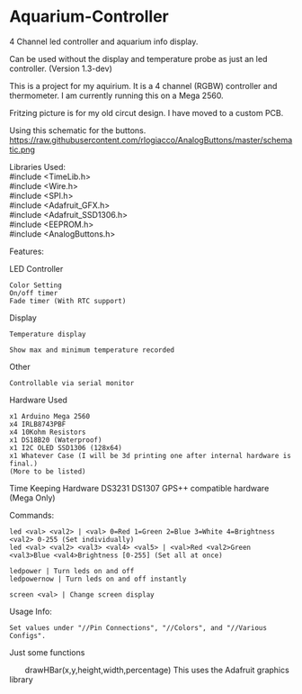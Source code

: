 # Aquarium-Controller
4 Channel led controller and aquarium info display.

Can be used without the display and temperature probe as just an led controller. (Version 1.3-dev)

This is a project for my aquirium. It is a 4 channel (RGBW) controller and thermometer.
I am currently running this on a Mega 2560.

Fritzing picture is for my old circut design.
I have moved to a custom PCB.

Using this schematic for the buttons.
https://raw.githubusercontent.com/rlogiacco/AnalogButtons/master/schematic.png


Libraries Used:  
	#include <TimeLib.h>  
	#include <Wire.h>  
	#include <SPI.h>  
	#include <Adafruit_GFX.h>  
	#include <Adafruit_SSD1306.h>  
	#include <EEPROM.h>  
	#include <AnalogButtons.h>  


Features:
  
  LED Controller
    
    Color Setting  
    On/off timer  
    Fade timer (With RTC support)  
    
  Display
    
    Temperature display
	
	Show max and minimum temperature recorded

  Other
	
	Controllable via serial monitor

Hardware Used

	x1 Arduino Mega 2560
	x4 IRLB8743PBF
	x4 10Kohm Resistors
	x1 DS18B20 (Waterproof)
	x1 I2C OLED SSD1306 (128x64)
	x1 Whatever Case (I will be 3d printing one after internal hardware is final.)
	(More to be listed)
	
Time Keeping Hardware
	DS3231
	DS1307
	GPS++ compatible hardware (Mega Only)
	
Commands:

	led <val> <val2> | <val> 0=Red 1=Green 2=Blue 3=White 4=Brightness <val2> 0-255 (Set individually)
	led <val> <val2> <val3> <val4> <val5> | <val>Red <val2>Green <val3>Blue <val4>Brightness [0-255] (Set all at once)
	
	ledpower | Turn leds on and off
	ledpowernow | Turn leds on and off instantly
	
	screen <val> | Change screen display

Usage Info:

	Set values under "//Pin Connections", "//Colors", and "//Various Configs".
	
Just some functions

        drawHBar(x,y,height,width,percentage) This uses the Adafruit graphics library
